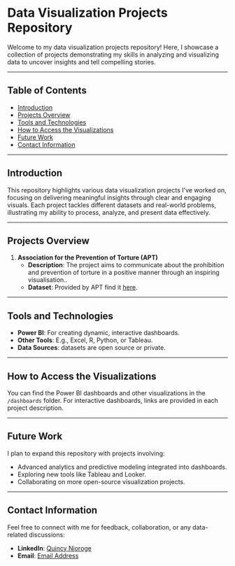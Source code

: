 # Data Visualization Projects Repository

Welcome to my data visualization projects repository! Here, I showcase a collection of projects demonstrating my skills in analyzing and visualizing data to uncover insights and tell compelling stories.

---

## Table of Contents
- [Introduction](#introduction)
- [Projects Overview](#projects-overview)
- [Tools and Technologies](#tools-and-technologies)
- [How to Access the Visualizations](#how-to-access-the-visualizations)
- [Future Work](#future-work)
- [Contact Information](#contact-information)

---

## Introduction

This repository highlights various data visualization projects I've worked on, focusing on delivering meaningful insights through clear and engaging visuals. Each project tackles different datasets and real-world problems, illustrating my ability to process, analyze, and present data effectively.

---

## Projects Overview

1. **Association for the Prevention of Torture (APT)**
   - **Description**: The project aims to communicate about the prohibition and prevention of torture in a positive manner through an inspiring visualisation..
   - **Dataset**: Provided by APT find it [here](https://www.vizforsocialgood.com/join-a-project/2024/7/26/apt).

---

## Tools and Technologies

- **Power BI**: For creating dynamic, interactive dashboards.
- **Other Tools**: E.g., Excel, R, Python, or Tableau.
- **Data Sources**: datasets are open source or private.

---

## How to Access the Visualizations

You can find the Power BI dashboards and other visualizations in the `/dashboards` folder. For interactive dashboards, links are provided in each project description.


---

## Future Work

I plan to expand this repository with projects involving:
- Advanced analytics and predictive modeling integrated into dashboards.
- Exploring new tools like Tableau and Looker.
- Collaborating on more open-source visualization projects.

---

## Contact Information

Feel free to connect with me for feedback, collaboration, or any data-related discussions:
- **LinkedIn**: [Quincy Njoroge](https://www.linkedin.com/in/quincy-wambui/)
- **Email**: [Email Address](mailto:quuncywambui7@gmail.com)



